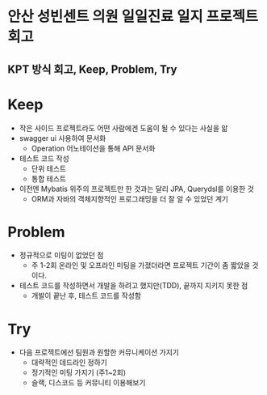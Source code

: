 # 안산 성빈센트 의원 일일진료 일지 프로젝트 회고
## KPT 방식 회고, Keep, Problem, Try
# Keep
- 작은 사이드 프로젝트라도 어떤 사람에겐 도움이 될 수 있다는 사실을 앎 
- swagger ui 사용하여 문서화
  - Operation 어노테이션을 통해 API 문서화 
- 테스트 코드 작성
  - 단위 테스트
  - 통합 테스트
- 이전엔 Mybatis 위주의 프로젝트만 한 것과는 달리 JPA, Querydsl를 이용한 것 
  - ORM과 자바의 객체지향적인 프로그래밍을 더 잘 알 수 있었던 계기

# Problem
- 정규적으로 미팅이 없었던 점
  - 주 1-2회 온라인 및 오프라인 미팅을 가졌더라면 프로젝트 기간이 좀 짧았을 것이다.
- 테스트 코드를 작성하면서 개발을 하려고 했지만(TDD), 끝까지 지키지 못한 점
  - 개발이 끝난 후, 테스트 코드를 작성함

# Try
- 다음 프로젝트에선 팀원과 원할한 커뮤니케이션 가지기
  - 대략적인 데드라인 정하기
  - 정기적인 미팅 가지기 (주1~2회)
  - 슬랙, 디스코드 등 커뮤니티 이용해보기
